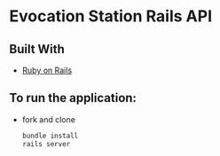 # Evocation Station Rails API

## Built With

* [Ruby on Rails](https://guides.rubyonrails.org/getting_started.html)



## To run the application:
* fork and clone 
  ```sh
  bundle install
  rails server
  ```
